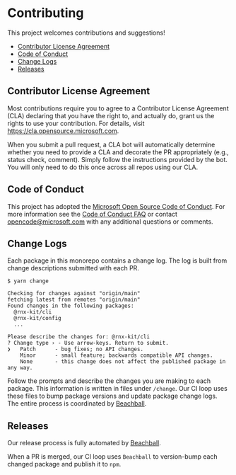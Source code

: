 # Contributing

This project welcomes contributions and suggestions!

- [Contributor License Agreement](#Contributor-License-Agreement)
- [Code of Conduct](#Code-of-Conduct)
- [Change Logs](#Change-Logs)
- [Releases](#Releases)

## Contributor License Agreement

Most contributions require you to agree to a Contributor License Agreement (CLA)
declaring that you have the right to, and actually do, grant us the rights to
use your contribution. For details, visit https://cla.opensource.microsoft.com.

When you submit a pull request, a CLA bot will automatically determine whether
you need to provide a CLA and decorate the PR appropriately (e.g., status check,
comment). Simply follow the instructions provided by the bot. You will only need
to do this once across all repos using our CLA.

## Code of Conduct

This project has adopted the
[Microsoft Open Source Code of Conduct](https://opensource.microsoft.com/codeofconduct/).
For more information see the
[Code of Conduct FAQ](https://opensource.microsoft.com/codeofconduct/faq/) or
contact [opencode@microsoft.com](mailto:opencode@microsoft.com) with any
additional questions or comments.

## Change Logs

Each package in this monorepo contains a change log. The log is built from
change descriptions submitted with each PR.

```
$ yarn change

Checking for changes against "origin/main"
fetching latest from remotes "origin/main"
Found changes in the following packages:
  @rnx-kit/cli
  @rnx-kit/config
  ...

Please describe the changes for: @rnx-kit/cli
? Change type › - Use arrow-keys. Return to submit.
❯   Patch      - bug fixes; no API changes.
    Minor      - small feature; backwards compatible API changes.
    None       - this change does not affect the published package in any way.
```

Follow the prompts and describe the changes you are making to each package. This
information is written in files under `/change`. Our CI loop uses these files to
bump package versions and update package change logs. The entire process is
coordinated by [Beachball](https://github.com/microsoft/beachball#beachball).

## Releases

Our release process is fully automated by
[Beachball](https://github.com/microsoft/beachball#beachball).

When a PR is merged, our CI loop uses `Beachball` to version-bump each changed
package and publish it to `npm`.
